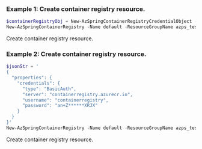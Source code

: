 ### Example 1: Create container registry resource.
```powershell
$containerRegistryObj = New-AzSpringContainerRegistryCredentialObject -Password "ibOL0******887K" -Server azpsacr.azurecr.io -Username azpsacr
New-AzSpringContainerRegistry -Name default -ResourceGroupName azps_test_group_spring -ServiceName azps-spring-01 -Credentials $containerRegistryObj
```

Create container registry resource.

### Example 2: Create container registry resource.
```powershell
$jsonStr = '
{
  "properties": {
    "credentials": {
      "type": "BasicAuth",
      "server": "containerregistry.azurecr.io",
      "username": "containerregistry",
      "password": "an+Z******XRJX"
    }
  }
}'
New-AzSpringContainerRegistry -Name default -ResourceGroupName azps_test_group_spring -ServiceName azps-spring-01 -JsonString $jsonStr
```

Create container registry resource.